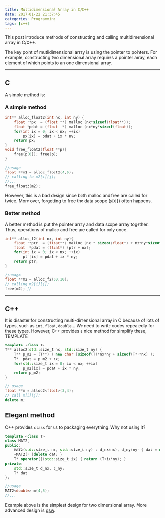 ```yaml
---
title: Multidimensional Array in C/C++
date: 2017-01-22 21:37:45
categories: Programming
tags: [c++]
---
```


This post introduce methods of constructing and calling multidimensional array in C/C++.

<!--more-->

<!-- toc -->

The key point of mutlidimensional array is using the pointer to pointers. For example, constructing two dimensional array requires a pointer array, each element of which points to an one dimensional array. 


------------------

## C
A simple method is:
### A simple method
``` c
int** alloc_float2(int nx, int ny) {
    float **px  = (float **) malloc (nx*sizeof(float**));
    float *pdat = (float  *) malloc (nx*ny*sizeof(float));
    for(int ix = 0; ix < nx; ++ix)
        px[ix] = pdat + ix * ny;
    return px;
}
void free_float2(float **p){
    free(p[0]); free(p);
}

//usage
float **m2 = alloc_float2(4,5);
// calling to m2[i][j];
//...
free_float2(m2);
```
However, this is a bad design since both malloc and free are called for twice. More over, forgetting to free the data scope (`p[0]`) often happens.

### Better method
A better method is put the pointer array and data scope array together. Thus, operations of malloc and free are called for only once.

``` c
int** alloc_f2(int nx, int ny){
    float **ptr  = (float**) malloc (nx * sizeof(float*) + nx*ny*sizeof(float));
    float  *pdat = (float*) (ptr + nx);
    for(int ix = 0; ix < nx; ++ix)
        ptr[ix] = pdat + ix * ny;
    return ptr;
}

//usage
float **m2 = alloc_f2(10,10);
// calling m2[i][j];
free(m2); //
```


------------------

## C++
It is disaster for constructing multi-dimensional array in C because of lots of types, such as `int`, `float`, `double`... We need to write codes repeatedly for these types. However, C++ provides a nice method for simplify these, TEMPLATE!

``` c++
template <class T>
T** alloc2(std::size_t nx, std::size_t ny) {
    T** p_m2 = (T**) ( new char [sizeof(T)*nx*ny + sizeof(T*)*nx] );
    T*  pdat = p_m2 + nx;
    for(std::size_t ix = 0; ix < nx; ++ix)
        p_m2[ix] = pdat + ix * ny;
    return p_m2;
}

// usage
float **m = alloc2<float>(3,4);
// call m[i][j];
delete m;
```

## Elegant method
C++ provides `class` for us to packaging everything. Why not using it?

``` c++
template <class T>
class MAT2{
public:
    MAT2(std::size_t nx, std::size_t ny) : d_nx(nx), d_ny(ny) { dat = new T [nx*ny]; }
    ~MAT2() {delete dat; }
    T* operator[](std::size_t ix) { return (T+ix*ny); }
private:
    std::size_t d_nx, d_ny;
    T* dat;
};

//usage
MAT2<double> m(4,5);
//...
```

Example above is the simplest design for two dimensional array. More advanced design is [gsw](https://github.com/sheng09/sheng09.github.io.posts/_posts/multiArray).





